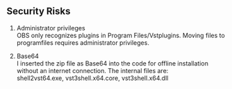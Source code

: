 ## Security Risks
1. Administrator privileges  
OBS only recognizes plugins in Program Files/Vstplugins. Moving files to programfiles requires administrator privileges.

2. Base64  
I inserted the zip file as Base64 into the code for offline installation without an internet connection. The internal files are:  
shell2vst64.exe, vst3shell.x64.core, vst3shell.x64.dll
